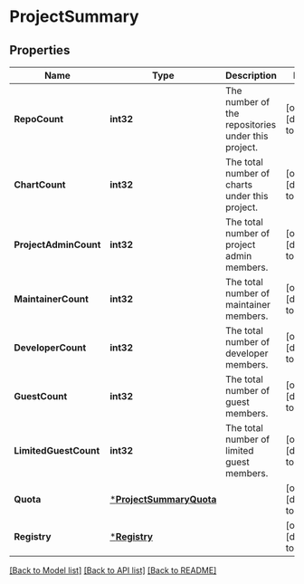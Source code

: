 # ProjectSummary

## Properties
Name | Type | Description | Notes
------------ | ------------- | ------------- | -------------
**RepoCount** | **int32** | The number of the repositories under this project. | [optional] [default to null]
**ChartCount** | **int32** | The total number of charts under this project. | [optional] [default to null]
**ProjectAdminCount** | **int32** | The total number of project admin members. | [optional] [default to null]
**MaintainerCount** | **int32** | The total number of maintainer members. | [optional] [default to null]
**DeveloperCount** | **int32** | The total number of developer members. | [optional] [default to null]
**GuestCount** | **int32** | The total number of guest members. | [optional] [default to null]
**LimitedGuestCount** | **int32** | The total number of limited guest members. | [optional] [default to null]
**Quota** | [***ProjectSummaryQuota**](ProjectSummaryQuota.md) |  | [optional] [default to null]
**Registry** | [***Registry**](Registry.md) |  | [optional] [default to null]

[[Back to Model list]](../README.md#documentation-for-models) [[Back to API list]](../README.md#documentation-for-api-endpoints) [[Back to README]](../README.md)


